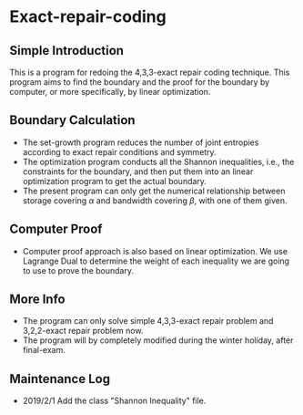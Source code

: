 # Exact-repair-coding

## Simple Introduction

This is a program for redoing the 4,3,3-exact repair coding technique. This program aims to find the boundary and the proof for the boundary by computer, or more specifically, by linear optimization.

## Boundary Calculation

* The set-growth program reduces the number of joint entropies according to exact repair conditions and symmetry. 
* The optimization program conducts all the Shannon inequalities, i.e., the constraints for the boundary, and then put them into an linear optimization program to get the actual boundary.
* The present program can only get the numerical relationship between storage covering $\alpha$ and bandwidth covering $\beta$, with one of them given.

## Computer Proof

* Computer proof approach is also based on linear optimization. We use Lagrange Dual to determine the weight of each inequality we are going to use to prove the boundary.

## More Info

* The program can only solve simple 4,3,3-exact repair problem and 3,2,2-exact repair problem now.
* The program will by completely modified during the winter holiday, after final-exam.

## Maintenance Log

* 2019/2/1 Add the class "Shannon Inequality" file.